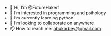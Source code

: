 - 👋 Hi, I’m @FutureHaker1
- 👀 I’m interested in programming and psihology
- 🌱 I’m currently learning python
- 💞️ I’m looking to collaborate on anywhere
- 📫 How to reach me: abukarbey@gmail.com

<!---
FutureHaker1/FutureHaker1 is a ✨ special ✨ repository because its `README.md` (this file) appears on your GitHub profile.
You can click the Preview link to take a look at your changes.
--->
